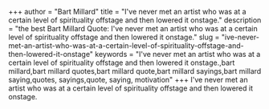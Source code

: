 +++
author = "Bart Millard"
title = "I've never met an artist who was at a certain level of spirituality offstage and then lowered it onstage."
description = "the best Bart Millard Quote: I've never met an artist who was at a certain level of spirituality offstage and then lowered it onstage."
slug = "ive-never-met-an-artist-who-was-at-a-certain-level-of-spirituality-offstage-and-then-lowered-it-onstage"
keywords = "I've never met an artist who was at a certain level of spirituality offstage and then lowered it onstage.,bart millard,bart millard quotes,bart millard quote,bart millard sayings,bart millard saying,quotes, sayings,quote, saying, motivation"
+++
I've never met an artist who was at a certain level of spirituality offstage and then lowered it onstage.
